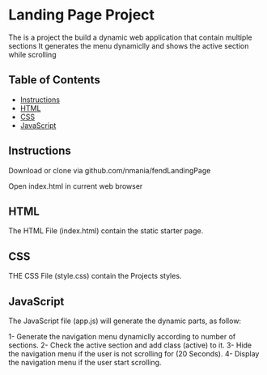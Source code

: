 # Landing Page Project
The is a project the build a dynamic web application that contain multiple sections
It generates the menu dynamiclly and shows the active section while scrolling
## Table of Contents

* [Instructions](#instructions)
* [HTML](#HTML)
* [CSS](#CSS)
* [JavaScript](#JavaScript)

## Instructions
Download or clone via github.com/nmania/fendLandingPage

Open index.html in current web browser

## HTML

The HTML File (index.html) contain the static starter page.

## CSS

THE CSS File (style.css) contain the Projects styles. 

## JavaScript

The JavaScript file (app.js) will generate the dynamic parts, as follow:

1- Generate the navigation menu dynamiclly according to number of sections.
2- Check the active section and add class (active) to it.
3- Hide the navigation menu if the user is not scrolling for (20 Seconds).
4- Display the navigation menu if the user start scrolling.
